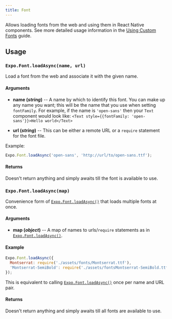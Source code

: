 ```yaml
---
title: Font
---
```


Allows loading fonts from the web and using them in React Native components. See more detailed usage information in the [Using Custom Fonts](../guides/using-custom-fonts.html#using-custom-fonts) guide.

## Usage

### `Expo.Font.loadAsync(name, url)`

Load a font from the web and associate it with the given name.

#### Arguments

-   **name (_string_)** -- A name by which to identify this font. You can make up any name you want; this will be the name that you use when setting `fontFamily`. For example, if the name is `'open-sans'` then your `Text` component would look like: `<Text style={{fontFamily: 'open-sans'}}>Hello world</Text>`

- **url (_string_)** -- This can be either a remote URL or a `require` statement for the font file.

Example:

```js
Expo.Font.loadAsync('open-sans', 'http://url/to/open-sans.ttf');
```

#### Returns

Doesn't return anything and simply awaits till the font is available to use.

### `Expo.Font.loadAsync(map)`

Convenience form of [`Expo.Font.loadAsync()`](#expofontloadasync "Expo.Font.loadAsync") that loads multiple fonts at once.

#### Arguments

-   **map (_object_)** -- A map of names to urls/`require` statements as in [`Expo.Font.loadAsync()`](#expofontloadasync "Expo.Font.loadAsync").

#### Example

```javascript
Expo.Font.loadAsync({
  Montserrat: require('./assets/fonts/Montserrat.ttf'),
  'Montserrat-SemiBold': require('./assets/fontsMontserrat-SemiBold.ttf'),
});
```

This is equivalent to calling [`Expo.Font.loadAsync()`](#expofontloadasync "Expo.Font.loadAsync") once per name and URL pair.

#### Returns

Doesn't return anything and simply awaits till all fonts are available to use.

